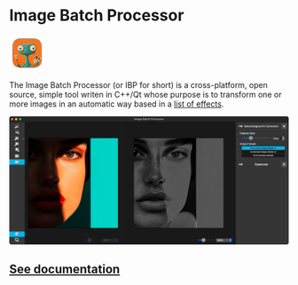  
#  Image Batch Processor

![](docs/assets/img/ibp-sm.png)

The Image Batch Processor (or IBP for short) is a cross-platform, open source, simple tool writen in C++/Qt whose purpose is to transform one or more images in an automatic way based in a [list of effects](https://github.com/twardoch/ibp/tree/master/doc).

![Screenshot](docs/assets/img/screenshot.png)

## [See documentation](https://twardoch.github.io/)

